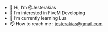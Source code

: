 - 👋 Hi, I’m @Jesterakias
- 👀 I’m interested in FiveM Developing
- 🌱 I’m currently learning Lua
- 📫 How to reach me : jesterakias@gmail.com

<!---
Jesterakias/Jesterakias is a ✨ special ✨ repository because its `README.md` (this file) appears on your GitHub profile.
You can click the Preview link to take a look at your changes.
--->
